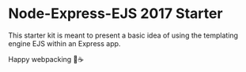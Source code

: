 # Node-Express-EJS 2017 Starter

This starter kit is meant to present a basic idea of using the templating engine EJS within an Express app. 


Happy webpacking 🍩☕

